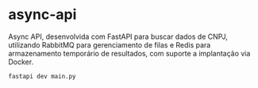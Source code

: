 # async-api
Async API, desenvolvida com FastAPI para buscar dados de CNPJ, 
utilizando RabbitMQ para gerenciamento de filas e Redis para armazenamento temporário de resultados, 
com suporte a implantação via Docker.

```shell
fastapi dev main.py
```
